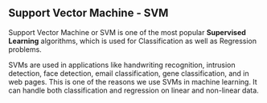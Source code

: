 ## Support Vector Machine - SVM

Support Vector Machine or SVM is one of the most popular **Supervised Learning** algorithms, which is used for Classification as well as Regression problems.


SVMs are used in applications like handwriting recognition, intrusion detection, face detection, email classification, gene classification, and in web pages. This is one of the reasons we use SVMs in machine learning. It can handle both classification and regression on linear and non-linear data.
